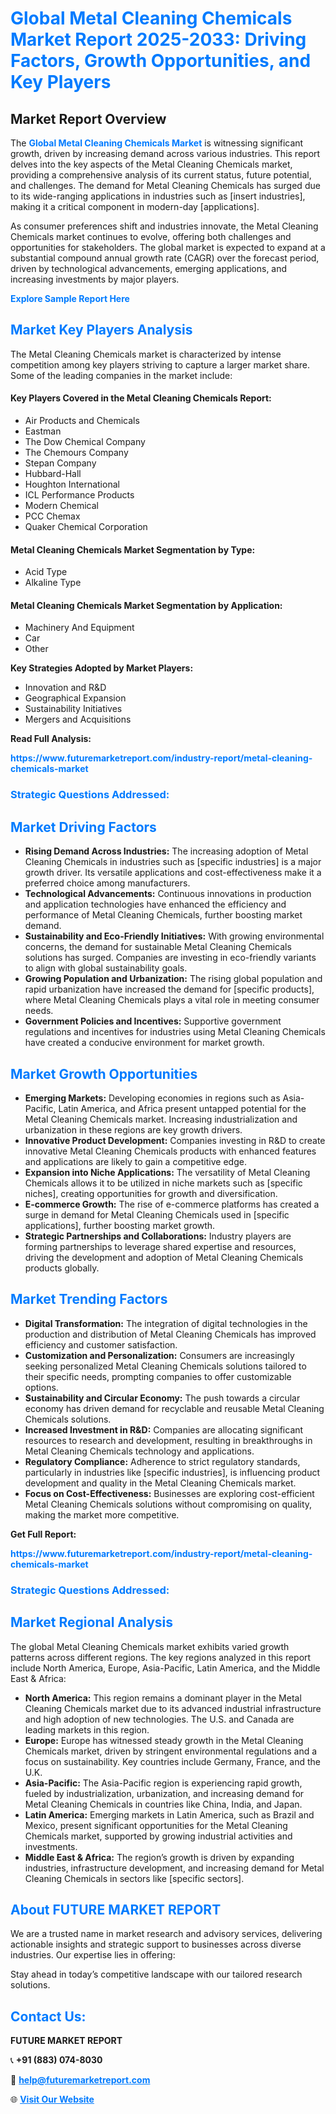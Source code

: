 <h1 style="color: #007BFF;">Global Metal Cleaning Chemicals Market Report 2025-2033: Driving Factors, Growth Opportunities, and Key Players</h1>

<section id="overview">
<h2>Market Report Overview</h2>
<p>The <a href="https://www.futuremarketreport.com/industry-report/metal-cleaning-chemicals-market" style="color: #007BFF; text-decoration: none;"><strong>Global Metal Cleaning Chemicals Market</strong></a> is witnessing significant growth, driven by increasing demand across various industries. This report delves into the key aspects of the Metal Cleaning Chemicals market, providing a comprehensive analysis of its current status, future potential, and challenges. The demand for Metal Cleaning Chemicals has surged due to its wide-ranging applications in industries such as [insert industries], making it a critical component in modern-day [applications].</p>
<p>As consumer preferences shift and industries innovate, the Metal Cleaning Chemicals market continues to evolve, offering both challenges and opportunities for stakeholders. The global market is expected to expand at a substantial compound annual growth rate (CAGR) over the forecast period, driven by technological advancements, emerging applications, and increasing investments by major players.</p>
</section>

<section id="overview">
<p><a href="https://www.futuremarketreport.com/request-sample/reportId=85494" style="color: #007BFF; text-decoration: none;"><strong>Explore Sample Report Here</strong></a></p>
</section>

<section id="key-players">
<h2 style="color: #007BFF;">Market Key Players Analysis</h2>
<p>The Metal Cleaning Chemicals market is characterized by intense competition among key players striving to capture a larger market share. Some of the leading companies in the market include:</p>
<h4>Key Players Covered in the Metal Cleaning Chemicals Report:</h4>
<ul><li>Air Products and Chemicals</li><li>Eastman</li><li>The Dow Chemical Company</li><li>The Chemours Company</li><li>Stepan Company</li><li>Hubbard-Hall</li><li>Houghton International</li><li>ICL Performance Products</li><li>Modern Chemical</li><li>PCC Chemax</li><li>Quaker Chemical Corporation</li></ul>
<h4>Metal Cleaning Chemicals Market Segmentation by Type:</h4>
<ul><li>Acid Type</li><li>Alkaline Type</li></ul>

<h4>Metal Cleaning Chemicals Market Segmentation by Application:</h4>
<ul><li>Machinery And Equipment</li><li>Car</li><li>Other</li></ul>
<p><strong>Key Strategies Adopted by Market Players:</strong></p>
<ul>
<li>Innovation and R&D</li>
<li>Geographical Expansion</li>
<li>Sustainability Initiatives</li>
<li>Mergers and Acquisitions</li>
</ul>
</section>

<section>
<p><strong>Read Full Analysis: </strong></p><a href="https://www.futuremarketreport.com/industry-report/metal-cleaning-chemicals-market" style="color: #007BFF; text-decoration: none;"><strong>https://www.futuremarketreport.com/industry-report/metal-cleaning-chemicals-market</strong></a>
<h3 style="color: #007BFF;">Strategic Questions Addressed:</h3>
</section>

<section id="driving-factors">
<h2 style="color: #007BFF;">Market Driving Factors</h2>
<ul>
<li><strong>Rising Demand Across Industries:</strong> The increasing adoption of Metal Cleaning Chemicals in industries such as [specific industries] is a major growth driver. Its versatile applications and cost-effectiveness make it a preferred choice among manufacturers.</li>
<li><strong>Technological Advancements:</strong> Continuous innovations in production and application technologies have enhanced the efficiency and performance of Metal Cleaning Chemicals, further boosting market demand.</li>
<li><strong>Sustainability and Eco-Friendly Initiatives:</strong> With growing environmental concerns, the demand for sustainable Metal Cleaning Chemicals solutions has surged. Companies are investing in eco-friendly variants to align with global sustainability goals.</li>
<li><strong>Growing Population and Urbanization:</strong> The rising global population and rapid urbanization have increased the demand for [specific products], where Metal Cleaning Chemicals plays a vital role in meeting consumer needs.</li>
<li><strong>Government Policies and Incentives:</strong> Supportive government regulations and incentives for industries using Metal Cleaning Chemicals have created a conducive environment for market growth.</li>
</ul>
</section>

<section id="growth-opportunities">
<h2 style="color: #007BFF;">Market Growth Opportunities</h2>
<ul>
<li><strong>Emerging Markets:</strong> Developing economies in regions such as Asia-Pacific, Latin America, and Africa present untapped potential for the Metal Cleaning Chemicals market. Increasing industrialization and urbanization in these regions are key growth drivers.</li>
<li><strong>Innovative Product Development:</strong> Companies investing in R&D to create innovative Metal Cleaning Chemicals products with enhanced features and applications are likely to gain a competitive edge.</li>
<li><strong>Expansion into Niche Applications:</strong> The versatility of Metal Cleaning Chemicals allows it to be utilized in niche markets such as [specific niches], creating opportunities for growth and diversification.</li>
<li><strong>E-commerce Growth:</strong> The rise of e-commerce platforms has created a surge in demand for Metal Cleaning Chemicals used in [specific applications], further boosting market growth.</li>
<li><strong>Strategic Partnerships and Collaborations:</strong> Industry players are forming partnerships to leverage shared expertise and resources, driving the development and adoption of Metal Cleaning Chemicals products globally.</li>
</ul>
</section>

<section id="trending-factors">
<h2 style="color: #007BFF;">Market Trending Factors</h2>
<ul>
<li><strong>Digital Transformation:</strong> The integration of digital technologies in the production and distribution of Metal Cleaning Chemicals has improved efficiency and customer satisfaction.</li>
<li><strong>Customization and Personalization:</strong> Consumers are increasingly seeking personalized Metal Cleaning Chemicals solutions tailored to their specific needs, prompting companies to offer customizable options.</li>
<li><strong>Sustainability and Circular Economy:</strong> The push towards a circular economy has driven demand for recyclable and reusable Metal Cleaning Chemicals solutions.</li>
<li><strong>Increased Investment in R&D:</strong> Companies are allocating significant resources to research and development, resulting in breakthroughs in Metal Cleaning Chemicals technology and applications.</li>
<li><strong>Regulatory Compliance:</strong> Adherence to strict regulatory standards, particularly in industries like [specific industries], is influencing product development and quality in the Metal Cleaning Chemicals market.</li>
<li><strong>Focus on Cost-Effectiveness:</strong> Businesses are exploring cost-efficient Metal Cleaning Chemicals solutions without compromising on quality, making the market more competitive.</li>
</ul>
</section>

<section>
<p><strong>Get Full Report: </strong></p><a href="https://www.futuremarketreport.com/industry-report/metal-cleaning-chemicals-market" style="color: #007BFF; text-decoration: none;"><strong>https://www.futuremarketreport.com/industry-report/metal-cleaning-chemicals-market</strong></a>
<h3 style="color: #007BFF;">Strategic Questions Addressed:</h3>
</section>


<section id="regional-analysis">
<h2 style="color: #007BFF;">Market Regional Analysis</h2>
<p>The global Metal Cleaning Chemicals market exhibits varied growth patterns across different regions. The key regions analyzed in this report include North America, Europe, Asia-Pacific, Latin America, and the Middle East & Africa:</p>
<ul>
<li><strong>North America:</strong> This region remains a dominant player in the Metal Cleaning Chemicals market due to its advanced industrial infrastructure and high adoption of new technologies. The U.S. and Canada are leading markets in this region.</li>
<li><strong>Europe:</strong> Europe has witnessed steady growth in the Metal Cleaning Chemicals market, driven by stringent environmental regulations and a focus on sustainability. Key countries include Germany, France, and the U.K.</li>
<li><strong>Asia-Pacific:</strong> The Asia-Pacific region is experiencing rapid growth, fueled by industrialization, urbanization, and increasing demand for Metal Cleaning Chemicals in countries like China, India, and Japan.</li>
<li><strong>Latin America:</strong> Emerging markets in Latin America, such as Brazil and Mexico, present significant opportunities for the Metal Cleaning Chemicals market, supported by growing industrial activities and investments.</li>
<li><strong>Middle East & Africa:</strong> The region’s growth is driven by expanding industries, infrastructure development, and increasing demand for Metal Cleaning Chemicals in sectors like [specific sectors].</li>
</ul>
</section>

<footer>
<h2 style="color: #007BFF;">About FUTURE MARKET REPORT</h2>
<p>We are a trusted name in market research and advisory services, delivering actionable insights and strategic support to businesses across diverse industries. Our expertise lies in offering:</p>

<p>Stay ahead in today’s competitive landscape with our tailored research solutions.</p>

<h2 style="color: #007BFF;">Contact Us:</h2>
<p><strong>FUTURE MARKET REPORT</strong></p>
<p>📞 <strong>+91 (883) 074-8030</strong></p>
<p>📧 <strong><a href="mailto:help@futuremarketreport.com" style="color: #007BFF;">help@futuremarketreport.com</a></strong></p>
<p>🌐 <strong><a href="https://www.futuremarketreport.com/" style="color: #007BFF;">Visit Our Website</a></strong></p>
</footer>